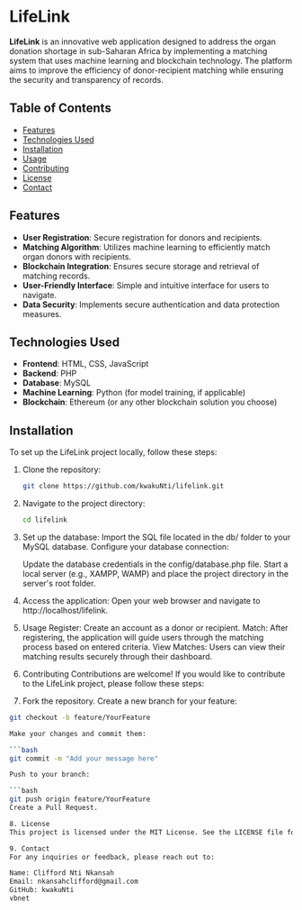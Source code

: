 # LifeLink

**LifeLink** is an innovative web application designed to address the organ donation shortage in sub-Saharan Africa by implementing a matching system that uses machine learning and blockchain technology. The platform aims to improve the efficiency of donor-recipient matching while ensuring the security and transparency of records.

## Table of Contents

- [Features](#features)
- [Technologies Used](#technologies-used)
- [Installation](#installation)
- [Usage](#usage)
- [Contributing](#contributing)
- [License](#license)
- [Contact](#contact)

## Features

- **User Registration**: Secure registration for donors and recipients.
- **Matching Algorithm**: Utilizes machine learning to efficiently match organ donors with recipients.
- **Blockchain Integration**: Ensures secure storage and retrieval of matching records.
- **User-Friendly Interface**: Simple and intuitive interface for users to navigate.
- **Data Security**: Implements secure authentication and data protection measures.

## Technologies Used

- **Frontend**: HTML, CSS, JavaScript
- **Backend**: PHP
- **Database**: MySQL
- **Machine Learning**: Python (for model training, if applicable)
- **Blockchain**: Ethereum (or any other blockchain solution you choose)

## Installation

To set up the LifeLink project locally, follow these steps:

1. Clone the repository:
   ```bash
   git clone https://github.com/kwakuNti/lifelink.git

2. Navigate to the project directory:
   ```bash
   cd lifelink

3. Set up the database:
   Import the SQL file located in the db/ folder to your MySQL database.
   Configure your database connection:

   Update the database credentials in the config/database.php file.
   Start a local server (e.g., XAMPP, WAMP) and place the project directory in the server's root folder.

4. Access the application:
   Open your web browser and navigate to http://localhost/lifelink.

5. Usage
   Register: Create an account as a donor or recipient.
   Match: After registering, the application will guide users through the matching process based on entered criteria.
   View Matches: Users can view their matching results securely through their dashboard.

6. Contributing
Contributions are welcome! If you would like to contribute to the LifeLink project, please follow these steps:

7. Fork the repository.
Create a new branch for your feature:
```bash
git checkout -b feature/YourFeature

Make your changes and commit them:

```bash
git commit -m "Add your message here"

Push to your branch:

```bash
git push origin feature/YourFeature
Create a Pull Request.

8. License
This project is licensed under the MIT License. See the LICENSE file for more details.

9. Contact
For any inquiries or feedback, please reach out to:

Name: Clifford Nti Nkansah
Email: nkansahclifford@gmail.com
GitHub: kwakuNti
vbnet
